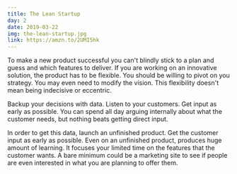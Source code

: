 ```yaml
---
title: The Lean Startup
day: 2
date: 2019-03-22
img: the-lean-startup.jpg
link: https://amzn.to/2UMI5hk
---
```


To make a new product successful you can't blindly stick to a plan and guess and
which features to deliver. If you are working on an innovative solution, the
product has to be flexible. You should be willing to pivot on you strategy. You
may even need to modify the vision. This flexibility doesn't mean being
indecisive or eccentric.

Backup your decisions with data. Listen to your customers.
Get input as early as possible. You can spend all day arguing
internally about what the customer needs, but nothing beats getting direct
input.

In order to get this data, launch an unfinished product. Get the customer
input as early as possible. Even on an unfinished product, produces huge amount
of learning. It focuses your limited time on the features that the customer
wants. A bare minimum could be a marketing site to see if
people are even interested in what you are planning to offer them.
